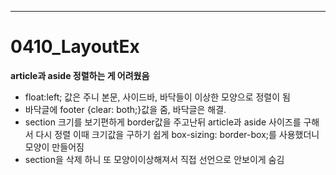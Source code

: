 ----------------------
# 0410_LayoutEx
**article과 aside 정렬하는 게 어려웠음**

* float:left; 값은 주니 본문, 사이드바, 바닥들이 이상한 모양으로 정렬이 됨
* 바닥글에 footer {clear: both;}값을 줌, 바닥글은 해결.
* section 크기를 보기편하게 border값을 주고난뒤 article과 aside 사이즈를 구해서 다시 정렬
이때 크기값을 구하기 쉽게  box-sizing: border-box;를 사용했더니 모양이 만들어짐 
* section을 삭제 하니 또 모양이이상해져서 직접 선언으로 안보이게 숨김
